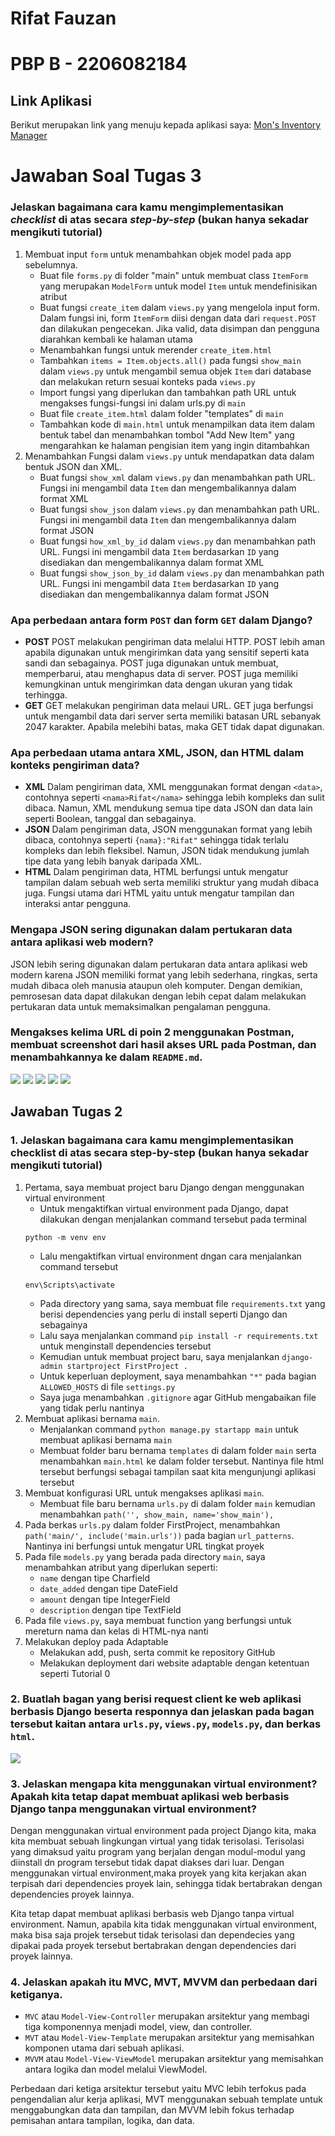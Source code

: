 # Rifat Fauzan
# PBP B - 2206082184

## Link Aplikasi
Berikut merupakan link yang menuju kepada aplikasi saya: [Mon's Inventory Manager](https://monsfirstproject.adaptable.app/main/)

# Jawaban Soal Tugas 3

### Jelaskan bagaimana cara kamu mengimplementasikan *checklist* di atas secara *step-by-step* (bukan hanya sekadar mengikuti tutorial)
1. Membuat input `form` untuk menambahkan objek model pada app sebelumnya.
    - Buat file `forms.py` di folder "main" untuk membuat class `ItemForm` yang merupakan `ModelForm` untuk model `Item` untuk mendefinisikan atribut
    - Buat fungsi `create_item` dalam `views.py` yang mengelola input form. Dalam fungsi ini, form `ItemForm` diisi dengan data dari `request.POST` dan dilakukan pengecekan. Jika valid, data disimpan dan pengguna diarahkan kembali ke halaman utama
    - Menambahkan fungsi untuk merender `create_item.html`
    - Tambahkan `items = Item.objects.all()` pada fungsi `show_main` dalam `views.py` untuk mengambil semua objek `Item` dari database dan melakukan return sesuai konteks pada `views.py`
    - Import fungsi yang diperlukan dan tambahkan path URL untuk mengakses fungsi-fungsi ini dalam urls.py di `main`
    - Buat file `create_item.html` dalam folder "templates" di `main`
    - Tambahkan kode di `main.html` untuk menampilkan data item dalam bentuk tabel dan menambahkan tombol "Add New Item" yang mengarahkan ke halaman pengisian item yang ingin ditambahkan
2. Menambahkan Fungsi dalam `views.py` untuk mendapatkan data dalam bentuk JSON dan XML.
    - Buat fungsi `show_xml` dalam `views.py` dan menambahkan path URL. Fungsi ini mengambil data `Item` dan mengembalikannya dalam format XML
    - Buat fungsi `show_json` dalam `views.py` dan menambahkan path URL. Fungsi ini mengambil data `Item` dan mengembalikannya dalam format JSON
    - Buat fungsi `how_xml_by_id` dalam `views.py` dan menambahkan path URL. Fungsi ini mengambil data `Item` berdasarkan `ID` yang disediakan dan mengembalikannya dalam format XML
    - Buat fungsi `show_json_by_id` dalam `views.py` dan menambahkan path URL. Fungsi ini mengambil data `Item` berdasarkan `ID` yang disediakan dan mengembalikannya dalam format JSON

### Apa perbedaan antara form `POST` dan form `GET` dalam Django?
- **POST**
    POST melakukan pengiriman data melalui HTTP. POST lebih aman apabila digunakan untuk mengirimkan data yang sensitif seperti kata sandi dan sebagainya. POST juga digunakan untuk membuat, memperbarui, atau menghapus data di server. POST juga memiliki kemungkinan untuk mengirimkan data dengan ukuran yang tidak terhingga.
- **GET**
    GET melakukan pengiriman data melaui URL. GET juga berfungsi untuk mengambil data dari server serta memiliki batasan URL sebanyak 2047 karakter. Apabila melebihi batas, maka GET tidak dapat digunakan.

### Apa perbedaan utama antara XML, JSON, dan HTML dalam konteks pengiriman data?
- **XML**
    Dalam pengiriman data, XML menggunakan format dengan `<data>`, contohnya seperti `<nama>Rifat</nama>` sehingga lebih kompleks dan sulit dibaca. Namun, XML mendukung semua tipe data JSON dan data lain seperti Boolean, tanggal dan sebagainya.
- **JSON**
    Dalam pengiriman data, JSON menggunakan format yang lebih dibaca, contohnya seperti `{nama}:"Rifat"` sehingga tidak terlalu kompleks dan lebih fleksibel. Namun, JSON tidak mendukung jumlah tipe data yang lebih banyak daripada XML.
- **HTML**
    Dalam pengiriman data, HTML berfungsi untuk mengatur tampilan dalam sebuah web serta memiliki struktur yang mudah dibaca juga. Fungsi utama dari HTML yaitu untuk mengatur tampilan dan interaksi antar pengguna.

### Mengapa JSON sering digunakan dalam pertukaran data antara aplikasi web modern?
JSON lebih sering digunakan dalam pertukaran data antara aplikasi web modern karena JSON memiliki format yang lebih sederhana, ringkas, serta mudah dibaca oleh manusia ataupun oleh komputer. Dengan demikian, pemrosesan data dapat dilakukan dengan lebih cepat dalam melakukan pertukaran data untuk memaksimalkan pengalaman pengguna.

### Mengakses kelima URL di poin 2 menggunakan Postman, membuat screenshot dari hasil akses URL pada Postman, dan menambahkannya ke dalam `README.md`.
<img src='/Assets/Tugas3/SSHTML.png'>
<img src='/Assets/Tugas3/SSXML.png'>
<img src='/Assets/Tugas3/SSXMLBYID.png'>
<img src='/Assets/Tugas3/SSJSON.png'>
<img src='/Assets/Tugas3/SSJSONBYID.png'>


## Jawaban Tugas 2

### 1. Jelaskan bagaimana cara kamu mengimplementasikan checklist di atas secara step-by-step (bukan hanya sekadar mengikuti tutorial)
1. Pertama, saya membuat project baru Django dengan menggunakan virtual environment
    - Untuk mengaktifkan virtual environment pada Django, dapat dilakukan dengan menjalankan command tersebut pada terminal
    ```
    python -m venv env
    ```
    - Lalu mengaktifkan virtual environment dngan cara menjalankan command tersebut
    ```
    env\Scripts\activate
    ```
    - Pada directory yang sama, saya membuat file `requirements.txt` yang berisi dependencies yang perlu di install seperti Django dan sebagainya
    - Lalu saya menjalankan command `pip install -r requirements.txt` untuk menginstall dependencies tersebut
    - Kemudian untuk membuat project baru, saya menjalankan `django-admin startproject FirstProject .`
    - Untuk keperluan deployment, saya menambahkan `"*"` pada bagian `ALLOWED_HOSTS` di file `settings.py`
    - Saya juga menambahkan `.gitignore` agar GitHub mengabaikan file yang tidak perlu nantinya
2. Membuat aplikasi bernama `main`.
    - Menjalankan command `python manage.py startapp main` untuk membuat aplikasi bernama `main`
    - Membuat folder baru bernama `templates` di dalam folder `main` serta menambahkan `main.html` ke dalam folder tersebut. Nantinya file html tersebut berfungsi sebagai tampilan saat kita mengunjungi aplikasi tersebut
3. Membuat konfigurasi URL untuk mengakses aplikasi `main`.
    - Membuat file baru bernama `urls.py` di dalam folder `main` kemudian menambahkan `path('', show_main, name='show_main'),`
4. Pada berkas `urls.py` dalam folder FirstProject, menambahkan `path('main/', include('main.urls'))` pada bagian `url_patterns`. Nantinya ini berfungsi untuk mengatur URL tingkat proyek
5. Pada file `models.py` yang berada pada directory `main`, saya menambahkan atribut yang diperlukan seperti:
    - `name` dengan tipe Charfield
    - `date_added` dengan tipe DateField
    - `amount` dengan tipe IntegerField
    - `description` dengan tipe TextField
6. Pada file `views.py`, saya membuat function yang berfungsi untuk mereturn nama dan kelas di HTML-nya nanti
7. Melakukan deploy pada Adaptable
    - Melakukan add, push, serta commit ke repository GitHub
    - Melakukan deployment dari website adaptable dengan ketentuan seperti Tutorial 0

### 2. Buatlah bagan yang berisi request client ke web aplikasi berbasis Django beserta responnya dan jelaskan pada bagan tersebut kaitan antara `urls.py`, `views.py`, `models.py`, dan berkas `html`.
<img src="/Assets/Tugas2//flowchart.jpg">

### 3. Jelaskan mengapa kita menggunakan virtual environment? Apakah kita tetap dapat membuat aplikasi web berbasis Django tanpa menggunakan virtual environment?
Dengan menggunakan virtual environment pada project Django kita, maka kita membuat sebuah lingkungan virtual yang tidak terisolasi. Terisolasi yang dimaksud yaitu program yang berjalan dengan modul-modul yang diinstall dn program tersebut tidak dapat diakses dari luar. Dengan menggunakan virtual environment,maka proyek yang kita kerjakan akan terpisah dari dependencies proyek lain, sehingga tidak bertabrakan dengan dependencies proyek lainnya.

Kita tetap dapat membuat aplikasi berbasis web Django tanpa virtual environment. Namun, apabila kita tidak menggunakan virtual environment, maka bisa saja projek tersebut tidak terisolasi dan dependecies yang dipakai pada proyek tersebut bertabrakan dengan dependencies dari proyek lainnya.

### 4. Jelaskan apakah itu MVC, MVT, MVVM dan perbedaan dari ketiganya.
- `MVC` atau `Model-View-Controller` merupakan arsitektur yang membagi tiga komponennya menjadi model, view, dan controller.    
- `MVT` atau `Model-View-Template` merupakan arsitektur yang memisahkan komponen utama dari sebuah aplikasi.
- `MVVM` atau `Model-View-ViewModel` merupakan arsitektur yang memisahkan antara logika dan model melalui ViewModel.

Perbedaan dari ketiga arsitektur tersebut yaitu MVC lebih terfokus pada pengendalian alur kerja aplikasi, MVT menggunakan sebuah template untuk menggabungkan data dan tampilan, dan MVVM lebih fokus terhadap pemisahan antara tampilan, logika, dan data.

        